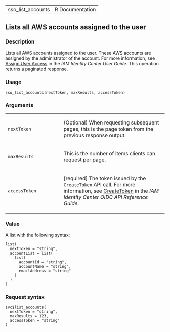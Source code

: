 <table style="width: 100%;">
<tbody>
<tr class="odd">
<td>sso_list_accounts</td>
<td style="text-align: right;">R Documentation</td>
</tr>
</tbody>
</table>

## Lists all AWS accounts assigned to the user

### Description

Lists all AWS accounts assigned to the user. These AWS accounts are
assigned by the administrator of the account. For more information, see
[Assign User
Access](https://docs.aws.amazon.com/singlesignon/latest/userguide/useraccess.html#assignusers)
in the *IAM Identity Center User Guide*. This operation returns a
paginated response.

### Usage

    sso_list_accounts(nextToken, maxResults, accessToken)

### Arguments

<table>
<colgroup>
<col style="width: 35%" />
<col style="width: 65%" />
</colgroup>
<tbody>
<tr class="odd">
<td><code id="sso_list_accounts_:_nextToken">nextToken</code></td>
<td><p>(Optional) When requesting subsequent pages, this is the page
token from the previous response output.</p></td>
</tr>
<tr class="even">
<td><code id="sso_list_accounts_:_maxResults">maxResults</code></td>
<td><p>This is the number of items clients can request per
page.</p></td>
</tr>
<tr class="odd">
<td><code id="sso_list_accounts_:_accessToken">accessToken</code></td>
<td><p>[required] The token issued by the <code>CreateToken</code> API
call. For more information, see <a
href="https://docs.aws.amazon.com/singlesignon/latest/OIDCAPIReference/API_CreateToken.html">CreateToken</a>
in the <em>IAM Identity Center OIDC API Reference Guide</em>.</p></td>
</tr>
</tbody>
</table>

### Value

A list with the following syntax:

    list(
      nextToken = "string",
      accountList = list(
        list(
          accountId = "string",
          accountName = "string",
          emailAddress = "string"
        )
      )
    )

### Request syntax

    svc$list_accounts(
      nextToken = "string",
      maxResults = 123,
      accessToken = "string"
    )
